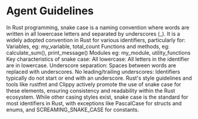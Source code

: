 # Agent Guidelines

In Rust programming, snake case is a naming convention where words are written in all lowercase letters and separated by underscores (_). It is a widely adopted convention in Rust for various identifiers, particularly for: 
Variables, eg: my_variable, total_count
Functions and methods, eg: calculate_sum(), print_message()
Modules eg: my_module, utility_functions
Key characteristics of snake case:
All lowercase: All letters in the identifier are in lowercase.
Underscore separation: Spaces between words are replaced with underscores.
No leading/trailing underscores: Identifiers typically do not start or end with an underscore.
Rust's style guidelines and tools like rustfmt and Clippy actively promote the use of snake case for these elements, ensuring consistency and readability within the Rust ecosystem. While other casing styles exist, snake case is the standard for most identifiers in Rust, with exceptions like PascalCase for structs and enums, and SCREAMING_SNAKE_CASE for constants.
